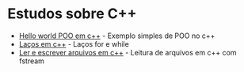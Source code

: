 # Estudos sobre C++

- [Hello world POO em c++](https://github.com/Dirack/Estudos/tree/master/c++/OO/hello#exemplo-hello-world-poo-c) - Exemplo simples de POO no c++
- [Laços em c++](https://github.com/Dirack/Estudos/tree/master/c++/for_while#la%C3%A7os-em-c) - Laços for e while
- [Ler e escrever arquivos em c++](https://github.com/Dirack/Estudos/tree/master/c++/files#ler-e-escrever-arquivos-em-c) - Leitura de arquivos em c++ com fstream
